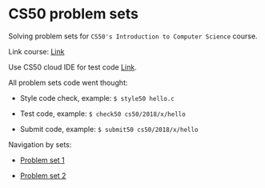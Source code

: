 # CS50 problem sets

Solving problem sets for `CS50's Introduction to Computer Science` course.

Link course: [Link](https://www.edx.org/course/cs50s-introduction-computer-science-harvardx-cs50x "CS50")

Use CS50 cloud IDE for test code [Link](https://id.cs50.net/authorize "CS50 IDE").

All problem sets code went thought:

* Style code check, example: `$ style50 hello.c`

* Test code, example: `$ check50 cs50/2018/x/hello`

* Submit code, example: `$ submit50 cs50/2018/x/hello`

Navigation by sets:

* [Problem set 1](/pset1/README.md "Pset1")

* [Problem set 2](/pset2/README.md "Pset2")
